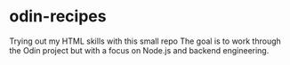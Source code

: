 # odin-recipes
Trying out my HTML skills with this small repo
The goal is to work through the Odin project but with a focus on Node.js and backend engineering.